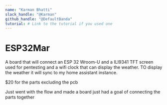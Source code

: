 ```yaml
---
name: "Karman Bhatti"
slack_handle: "@Karman"
github_handle: "@DefaultBanda"
tutorial: # Link to the tutorial if you used one
---
```


# ESP32Mar

<!-- Describe your board in 2-3 sentences. What are you making? What will it do? -->
A board that will connect an ESP 32 Wroom-U and a ILI9341 TFT screen used for pentesting and a wifi clock that can display the weather. TO display the weather it will sync to my home assistant instance.

<!-- How much is it going to cost? -->

$20 for the parts excluding the pcb

<!-- Tell us a little bit about your design process. What were some challenges? What helped? ***Totally optional*** -->
Just went with the flow and made a board just had a goal of connecting the parts together
